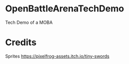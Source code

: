 # OpenBattleArenaTechDemo
 Tech Demo of a MOBA

# Credits
Sprites https://pixelfrog-assets.itch.io/tiny-swords
